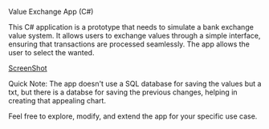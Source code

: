 Value Exchange App (C#)

This C# application is a prototype that needs to simulate a bank exchange value system. It allows users to exchange values through a simple interface, ensuring that transactions are processed seamlessly. The app allows the user to select the wanted.

[ScreenShot](https://github.com/pavel-913/CursValutar/blob/main/Screenshot.png?raw=true)


Quick Note: The app doesn't use a SQL database for saving the values but a txt, but there is a databse for saving the previous changes, helping in creating that appealing chart.

Feel free to explore, modify, and extend the app for your specific use case.

